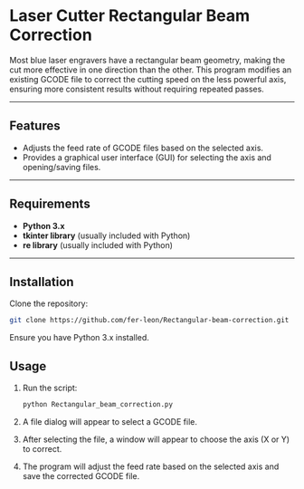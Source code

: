 # Laser Cutter Rectangular Beam Correction

Most blue laser engravers have a rectangular beam geometry, making the cut more effective in one direction than the other. This program modifies an existing GCODE file to correct the cutting speed on the less powerful axis, ensuring more consistent results without requiring repeated passes.

---


## Features

- Adjusts the feed rate of GCODE files based on the selected axis.
- Provides a graphical user interface (GUI) for selecting the axis and opening/saving files.

---

## Requirements

- **Python 3.x**
- **tkinter library** (usually included with Python)
- **re library** (usually included with Python)

---

## Installation

Clone the repository:

```bash
git clone https://github.com/fer-leon/Rectangular-beam-correction.git
```


Ensure you have Python 3.x installed.

## Usage

1. Run the script:

   ```bash
   python Rectangular_beam_correction.py
   ```

2. A file dialog will appear to select a GCODE file.

3. After selecting the file, a window will appear to choose the axis (X or Y) to correct.

4. The program will adjust the feed rate based on the selected axis and save the corrected GCODE file.

